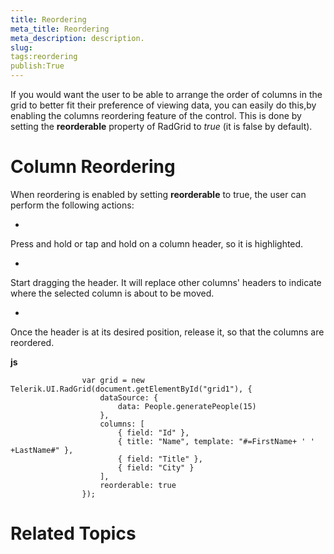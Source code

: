 ```yaml
---
title: Reordering
meta_title: Reordering
meta_description: description.
slug: 
tags:reordering
publish:True
---
```



If you would want the user to be able to arrange the order of columns in the grid to better fit their preference of viewing data, you can easily do this,by enabling the
				columns reordering feature of the control. This is done by setting the __reorderable__ property of RadGrid to *true* (it
				is false by default).
			

# Column Reordering

When reordering is enabled by setting __reorderable__ to true, the user can perform the following actions:
				

* 

Press and hold or tap and hold on a column header, so it is highlighted.

* 

Start dragging the header. It will replace other columns' headers to indicate where the selected column is about to be moved.

* 

Once the header is at its desired position, release it, so that the columns are reordered.


 __js__
    


					var grid = new Telerik.UI.RadGrid(document.getElementById("grid1"), {
						dataSource: {
							data: People.generatePeople(15)
						},
						columns: [
							{ field: "Id" },
							{ title: "Name", template: "#=FirstName+ ' ' +LastName#" },
							{ field: "Title" },
							{ field: "City" }
						],
						reorderable: true
					});



# Related Topics
